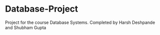 # Database-Project
Project for the course Database Systems. Completed by Harsh Deshpande and Shubham Gupta
